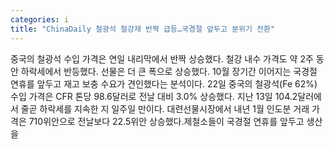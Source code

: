 ```yaml
---
categories: i
title: "ChinaDaily 철광석 철강재 반짝 급등…국경절 앞두고 분위기 전환"
---
```

중국의 철광석 수입 가격은 연일 내리막에서 반짝 상승했다. 철강 내수 가격도 약 2주 동안 하락세에서 반등했다. 선물은 더 큰 폭으로 상승했다. 10월 장기간 이어지는 국경절 연휴를 앞두고 재고 보충 수요가 견인했다는 분석이다. 22일 중국의 철광석(Fe 62%) 수입 가격은 CFR 톤당 98.6달러로 전날 대비 3.0% 상승했다. 지난 13일 104.2달러에서 줄곧 하락세를 지속한 지 일주일 만이다. 대련선물시장에서 내년 1월 인도분 거래 가격은 710위안으로 전날보다 22.5위안 상승했다.제철소들이 국경절 연휴를 앞두고 생산을